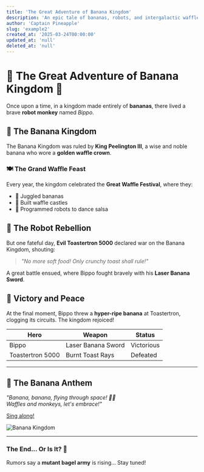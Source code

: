 ```yaml
---
title: 'The Great Adventure of Banana Kingdom'
description: 'An epic tale of bananas, robots, and intergalactic waffles.'
author: 'Captain Pineapple'
slug: 'example2'
created_at: '2025-03-24T00:00:00'
updated_at: 'null'
deleted_at: 'null'
---
```


# 🍌 The Great Adventure of Banana Kingdom 🚀

Once upon a time, in a kingdom made entirely of **bananas**, there lived a brave **robot monkey** named _Bippo_.

## 🏰 The Banana Kingdom

The Banana Kingdom was ruled by **King Peelington III**, a wise and noble banana who wore a **golden waffle crown**.

### 🍽️ The Grand Waffle Feast

Every year, the kingdom celebrated the **Great Waffle Festival**, where they:

- 🍌 Juggled bananas
- 🧇 Built waffle castles
- 🤖 Programmed robots to dance salsa

## 🤖 The Robot Rebellion

But one fateful day, **Evil Toastertron 5000** declared war on the Banana Kingdom, shouting:

> _"No more soft food! Only crunchy toast shall rule!"_

A great battle ensued, where Bippo fought bravely with his **Laser Banana Sword**.

## 🎉 Victory and Peace

At the final moment, Bippo threw a **hyper-ripe banana** at Toastertron, clogging its circuits. The kingdom rejoiced!

| Hero             | Weapon             | Status     |
| ---------------- | ------------------ | ---------- |
| Bippo            | Laser Banana Sword | Victorious |
| Toastertron 5000 | Burnt Toast Rays   | Defeated   |

---

## 🎵 The Banana Anthem

_"Banana, banana, flying through space! 🍌🚀  
Waffles and monkeys, let's embrace!"_

[Sing along!](https://example.com/banana-anthem)

![Banana Kingdom](https://upload.wikimedia.org/wikipedia/commons/4/48/Markdown-mark.svg)

---

### **The End... Or Is It?** 🤔

Rumors say a **mutant bagel army** is rising... Stay tuned!
